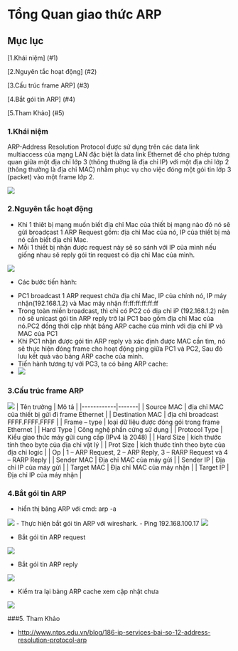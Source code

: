 # Tổng Quan giao thức ARP
## Mục lục

[1.Khái niệm] (#1)

[2.Nguyên tắc hoạt động] (#2)

[3.Cấu trúc frame ARP] (#3)

[4.Bắt gói tin ARP] (#4)

[5.Tham Khảo] (#5)

<a name="1"></a>
### 1.Khái niệm
ARP-Address Resolution Protocol được sử dụng trên các data link multiaccess của mạng LAN đặc biệt là data link Ethernet
để cho phép tương quan giữa một địa chỉ lớp 3 (thông thường là địa chỉ IP) với một địa chỉ lớp 2 (thông thường là địa chỉ MAC)
nhằm phục vụ cho việc đóng một gói tin lớp 3 (packet) vào một frame lớp 2.

<img src="http://i.imgur.com/mKdx4lB.jpg" />


<a name="2"></a>
### 2.Nguyên tắc hoạt động
- Khi 1 thiêt bị mạng muốn biết địa chỉ Mac của thiết bị mạng nào đó nó sẽ gửi broadcast 1 ARP Request gồm: địa chỉ Mac của nó, IP của 
thiết bị mà nó cần biết địa chỉ Mac.
- Mỗi 1 thiết bị nhận được request này sẽ so sánh với IP của mình nếu giống nhau sẽ reply gói tin request có địa chỉ Mac của mình.

<img src="http://i.imgur.com/mKdx4lB.jpg" />

- Các bước tiến hành:
<ul>
	<li>PC1 broadcast 1 ARP request chứa địa chỉ Mac, IP của chính nó, IP máy nhận(192.168.1.2) và Mac máy nhận ff:ff:ff:ff:ff:ff</li>
	<li>Trong toàn miền broadcast, thì chỉ có PC2 có địa chỉ iP (192.168.1.2) nên nó sẽ unicast gói tin ARP reply trở lại PC1
	bao gồm địa chỉ Mac của nó.PC2 đồng thời cập nhật bảng ARP cache của mình với địa chỉ IP và MAC của PC1</li>
	<li>Khi PC1 nhận được gói tin ARP reply và xác định được MAC cần tìm, nó sẽ thực hiện đóng frame cho hoạt động ping giữa PC1 và PC2,
	Sau đó lưu kết quả vào bảng ARP cache của mình.</li>
	<li>Tiến hành tương tự với PC3, ta có bảng ARP cache:</li>
	<li><img src="http://i.imgur.com/aEl4zFx.jpg /"></li>
</ul>

<a name="3"></a>
### 3.Cấu trúc frame ARP
<img src="http://i.imgur.com/n71Wi7c.jpg" />
| Tên trường | Mô tả |
|------------|-------|
| Source MAC | địa chỉ MAC của thiết bị gửi đi frame Ethernet |
| Destination MAC | địa chỉ broadcast FFFF.FFFF.FFFF |
| Frame – type | loại dữ liệu được đóng gói trong frame Ethernet |
| Hard Type | Công nghệ phần cứng sử dụng |
| Protocol Type | Kiểu giao thức máy gửi cung cấp (IPv4 là 2048) |
| Hard Size | kích thước tính theo byte của địa chỉ vật lý |
| Prot Size | kích thước tính theo byte của địa chỉ logic |
| Op | 1 – ARP Request, 2 – ARP Reply, 3 – RARP Request và 4 – RARP Reply |
| Sender MAC | Địa chỉ MAC của máy gửi |
| Sender IP | Địa chỉ IP của máy gửi |
| Target MAC | Địa chỉ MAC của máy nhận |
| Target IP | Địa chỉ IP của máy nhận |

<a name="4"></a>
### 4.Bắt gói tin ARP
- hiển thị bảng ARP với cmd: arp -a
<img src="http://i.imgur.com/AA9Msqz.png" />
- Thực hiện bắt gói tin ARP với wireshark.
- Ping 192.168.100.17
<img src="http://i.imgur.com/UfmVTS9.png" />

- Bắt gói tin ARP request
<img src="http://i.imgur.com/OtuOCNG.png" />

- Bắt gói tin ARP reply
<img src="http://i.imgur.com/GNu4Hf4.png" />

- Kiểm tra lại bảng ARP cache xem cập nhật chưa
<img src="http://i.imgur.com/RMWEqNy.png" />

<a name="5"></a>
###5. Tham Khảo
- http://www.ntps.edu.vn/blog/186-ip-services-bai-so-12-address-resolution-protocol-arp
